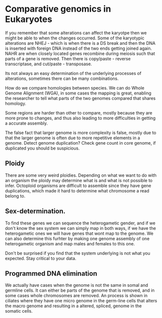 # Comparative genomics in Eukaryotes
If you remember that some alterations can affect the karyotpe then we might be able to when the changes occurred. Some of the karyotypic alterations are NHEJ - which is when there is a DS break and then the DNA is inserted with foreign DNA instead of the two ends getting joined again. NAHR are when closely located genes recombine during meiosis such that parts of a gene is removed. Then there is copy/paste - reverse transcriptase, and cut/paste - transposase. 

Its not always an easy determination of the underlying processes of alterations, sometimes there can be many combinations. 

How do we compare homologies between species. We can do Whole Genome Alignment (WGA), in some cases the mapping is great, enabling the researcher to tell what parts of the two genomes compared that shares homology. 

Some regions are harder than other to compare, mostly because they are more prone to changes, and thus also leading to more difficulties in getting a accurate assembly.

The false fact that larger genome is more complexity is false, mostly due to that the larger genome is often due to more repetitive elements in a genome. Detect genome duplication? Check gene count in core genome, if duplicated you should be suspicious. 

## Ploidy
There are some very weird ploidies. Depending on what we want to do with an organism the ploidy may determine what is and what is not possible to infer. Octoploid organisms are difficult to assemble since they have gene duplications, which made it hard to determine what chromosome a read belong to. 

## Sex-determination. 
To find these genes we can sequence the heterogametic gender, and if we don't know the sex system we can simply map in both ways, if we have the heterogametic ones we will have genes that wont map to the genome. We can also determine this furhter by making one genome assembly of one heterogametic organism and map males and females to this one. 

Don't be surprised if you find that the system underlying is not what you expected. Stay critical to your data. 

## Programmed DNA elimination
We actually have cases when the genome is not the same in somal and germline cells. It can either be parts of the genome that is removed, and in some cases whole chromosomes are removed. An process is shown in ciliates where they have one micro genome in the germ-line cells that alters the macro genome and resulting in a altered, spliced, genome in the somatic cells. 

